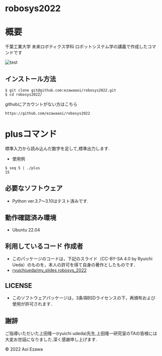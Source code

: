# robosys2022
# 概要
千葉工業大学 未来ロボティクス学科 ロボットシステム学の講義で作成したコマンドです

![test](http://github.com/ezawaaoi/robosys2022/actions/workflows/test.yml/badge.svg)

## インストール方法
```
$ git clone git@github.com:ezawaaoi/robosys2022.git
$ cd robosys2022/
```
githubにアカウントがない方はこちら
```
https://github.com/ezawaaoi/robosys2022
```
# plusコマンド
標準入力から読み込んだ数字を足して,標準出力します.

* 使用例
```
$ seq 5 | ./plus
15
```
## 必要なソフトウェア
* Python ver.3.7～3.10はテスト済みです.

## 動作確認済み環境
* Ubuntu 22.04

## 利用しているコード 作成者
  * このパッケージのコードは，下記のスライド（CC-BY-SA 4.0 by Ryuichi Ueda）のものを，本人の許可を得て自身の著作としたものです．
  * [ryuichiueda/my_slides robosys_2022](https://github.com/ryuichiueda/my_slides/tree/master/robosys_2022)

## LICENSE
* このソフトウェアパッケージは，3条項BSDライセンスの下，再頒布および使用が許可されます．

## 謝辞
ご指導いただいた上田隆一(ryuichi udeda)先生,上田隆一研究室のTAの皆様には大変お世話になりました.深く感謝申し上げます.

© 2022 Aoi Ezawa

